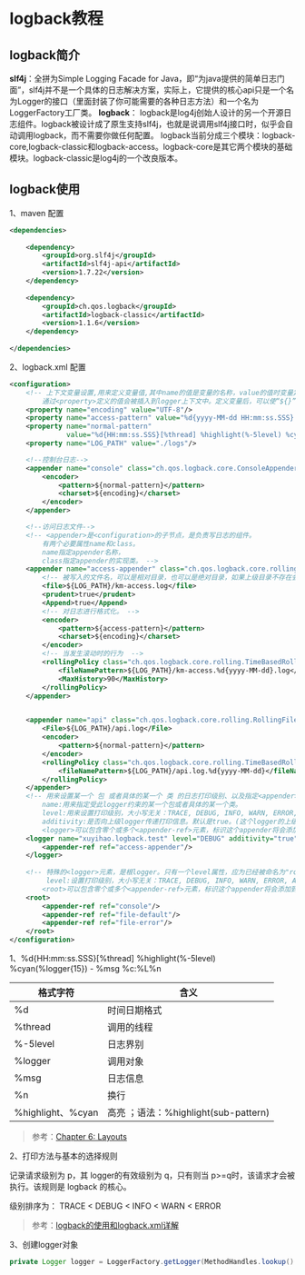 # logback教程

## logback简介

**slf4j**：全拼为Simple Logging Facade for Java，即“为java提供的简单日志门面”，slf4j并不是一个具体的日志解决方案，实际上，它提供的核心api只是一个名为Logger的接口（里面封装了你可能需要的各种日志方法）和一个名为LoggerFactory工厂类。
**logback**： logback是log4j创始人设计的另一个开源日志组件。logback被设计成了原生支持slf4j，也就是说调用slf4j接口时，似乎会自动调用logback，而不需要你做任何配置。
logback当前分成三个模块：logback-core,logback-classic和logback-access。logback-core是其它两个模块的基础模块。logback-classic是log4j的一个改良版本。

## logback使用

1、maven 配置

```xml
<dependencies>
  
    <dependency>
        <groupId>org.slf4j</groupId>
        <artifactId>slf4j-api</artifactId>
        <version>1.7.22</version>
    </dependency>
  
    <dependency>
        <groupId>ch.qos.logback</groupId>
        <artifactId>logback-classic</artifactId>
        <version>1.1.6</version>
    </dependency>
  
</dependencies>
```



2、logback.xml 配置

```xml
<configuration>
    <!-- 上下文变量设置,用来定义变量值,其中name的值是变量的名称，value的值时变量定义的值。
        通过<property>定义的值会被插入到logger上下文中。定义变量后，可以使“${}”来使用变量。 -->    
    <property name="encoding" value="UTF-8"/>
    <property name="access-pattern" value="%d{yyyy-MM-dd HH:mm:ss.SSS}|%msg%n"/>
    <property name="normal-pattern"
              value="%d{HH:mm:ss.SSS}[%thread] %highlight(%-5level) %cyan(%logger{15}) - %msg %c:%L%n"/>
    <property name="LOG_PATH" value="./logs"/>

    <!--控制台日志-->
    <appender name="console" class="ch.qos.logback.core.ConsoleAppender">
        <encoder>
            <pattern>${normal-pattern}</pattern>
            <charset>${encoding}</charset>
        </encoder>
    </appender>

    <!--访问日志文件-->
    <!-- <appender>是<configuration>的子节点，是负责写日志的组件。
        有两个必要属性name和class。
        name指定appender名称，
        class指定appender的实现类。 -->  
    <appender name="access-appender" class="ch.qos.logback.core.rolling.RollingFileAppender">
        <!-- 被写入的文件名，可以是相对目录，也可以是绝对目录，如果上级目录不存在会自动创建，没有默认值。 -->
        <file>${LOG_PATH}/km-access.log</file>
        <prudent>true</prudent>
        <Append>true</Append>
        <!-- 对日志进行格式化。 -->
        <encoder>
            <pattern>${access-pattern}</pattern>
            <charset>${encoding}</charset>
        </encoder>
        <!-- 当发生滚动时的行为  -->
        <rollingPolicy class="ch.qos.logback.core.rolling.TimeBasedRollingPolicy">
            <fileNamePattern>${LOG_PATH}/km-access.%d{yyyy-MM-dd}.log</fileNamePattern>
            <MaxHistory>90</MaxHistory>
        </rollingPolicy>
    </appender>


    <appender name="api" class="ch.qos.logback.core.rolling.RollingFileAppender">
        <File>${LOG_PATH}/api.log</File>
        <encoder>
            <pattern>${normal-pattern}</pattern>
        </encoder>
        <rollingPolicy class="ch.qos.logback.core.rolling.TimeBasedRollingPolicy">
            <fileNamePattern>${LOG_PATH}/api.log.%d{yyyy-MM-dd}</fileNamePattern>
        </rollingPolicy>
    </appender>
	<!-- 用来设置某一个 包 或者具体的某一个 类 的日志打印级别、以及指定<appender>
		name:用来指定受此logger约束的某一个包或者具体的某一个类。
        level:用来设置打印级别，大小写无关：TRACE, DEBUG, INFO, WARN, ERROR, ALL 和 OFF，还有一个特俗值INHERITED或者同义词NULL，代表强制执行上级的级别。如果未设置此属性，那么当前loger将会继承上级的级别。 
        additivity:是否向上级logger传递打印信息。默认是true。(这个logger的上级就是上面的root)
        <logger>可以包含零个或多个<appender-ref>元素，标识这个appender将会添加到这个logger。-->
    <logger name="xuyihao.logback.test" level="DEBUG" additivity="true">
        <appender-ref ref="access-appender"/>
    </logger>
  
	<!-- 特殊的<logger>元素，是根logger。只有一个level属性，应为已经被命名为"root".
         level:设置打印级别，大小写无关：TRACE, DEBUG, INFO, WARN, ERROR, ALL 和 OFF，不能设置为INHERITED或者同义词NULL。默认是DEBUG。
        <root>可以包含零个或多个<appender-ref>元素，标识这个appender将会添加到这个loger。 -->
    <root>
        <appender-ref ref="console"/>
        <appender-ref ref="file-default"/>
        <appender-ref ref="file-error"/>
    </root>
</configuration>
```



1、<pattern>%d{HH:mm:ss.SSS}[%thread] %highlight(%-5level) %cyan(%logger{15}) - %msg %c:%L%n</pattern> 

| 格式字符          | 含义                                 |
| ----------------- | ------------------------------------ |
| %d                | 时间日期格式                         |
| %thread           | 调用的线程                           |
| %-5level          | 日志界别                             |
| %logger           | 调用对象                             |
| %msg              | 日志信息                             |
| %n                | 换行                                 |
| %highlight、%cyan | 高亮 ；语法：%highlight(sub-pattern) |

> 参考：[Chapter 6: Layouts](https://logback.qos.ch/manual/layouts.html#conversionWord)

2、打印方法与基本的选择规则

记录请求级别为 p，其 logger的有效级别为 q，只有则当 p>=q时，该请求才会被执行。该规则是 logback 的核心。

级别排序为： TRACE < DEBUG < INFO < WARN < ERROR

> 参考：[logback的使用和logback.xml详解](https://www.cnblogs.com/warking/p/5710303.html)

3、创建logger对象

```java
private Logger logger = LoggerFactory.getLogger(MethodHandles.lookup().lookupClass());
```

